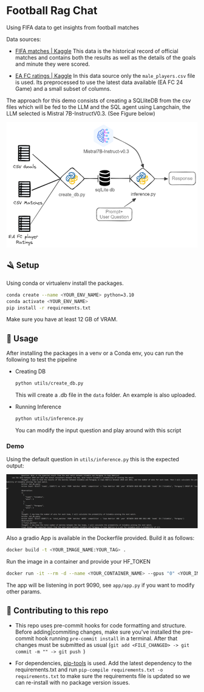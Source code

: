 # Football Rag Chat

Using FIFA data to get insights from football matches

Data sources: 
- [FIFA matches | Kaggle](https://www.kaggle.com/datasets/zeesolver/fifa-results?resource=download)
    This data is the historical record of official matches and contains both the results as well as the details of the goals and minute they were scored.

- [EA FC ratings | Kaggle](https://www.kaggle.com/datasets/stefanoleone992/ea-sports-fc-24-complete-player-dataset?select=male_players.csv)
    In this data source only the `male_players.csv` file is used. Its preprocessed to use the latest data available (EA FC 24 Game) and a small subset of columns.

The approach for this demo consists of creating a SQLliteDB from the csv files which will be fed to the LLM and the SQL agent using Langchain, the LLM selected is Mistral 7B-InstructV0.3. (See Figure below)

![img](./data/description.png)


## 🪒 Setup

Using conda or virtualenv install the packages.

```bash
conda create --name <YOUR_ENV_NAME> python=3.10
conda activate <YOUR_ENV_NAME>
pip install -r requirements.txt
```

Make sure you have at least 12 GB of VRAM.

## 🐍 Usage

After installing the packages in a venv or a Conda env, you can run the following to test the pipeline


- Creating DB
    ```bash
    python utils/create_db.py
    ```

    This will create a .db file in the `data` folder. An example is also uploaded. 

- Running Inference

    ```bash
    python utils/inference.py
    ```
    You can modify the input question and play around with this script

### Demo

Using the default question in `utils/inference.py` this is the expected output:

![img2](./data/demo.png)

Also a gradio App is available in the Dockerfile provided. Build it as follows:

```bash
docker build -t <YOUR_IMAGE_NAME:YOUR_TAG> .
```

Run the image in a container and provide your HF_TOKEN

```bash
docker run -it --rm -d --name <YOUR_CONTAINER_NAME> --gpus "0" <YOUR_IMAGE_NAME:YOUR_TAG> -e HF_ACCESS_TOKEN=<YOUR_HF_TOKEN>
```

The app will be listening in port 9090, see `app/app.py` if you want to modify other params.

## 🤿 Contributing to this repo

- This repo uses pre-commit hooks for code formatting and structure. Before adding|commiting changes, make sure you've installed the pre-commit hook running `pre-commit install` in a terminal. After that changes must be submitted as usual (`git add <FILE_CHANGED> -> git commit -m "" -> git push `)

- For dependencies, [pip-tools](https://github.com/jazzband/pip-tools) is used. Add the latest dependency to the requirements.txt and run  `pip-compile requirements.txt -o requirements.txt` to make sure the requirements file is updated so we can re-install with no package version issues.
